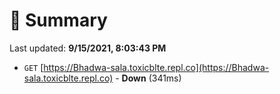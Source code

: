 # 📖 Summary
Last updated: **9/15/2021, 8:03:43 PM**

- `GET` [https://Bhadwa-sala.toxicblte.repl.co](https://Bhadwa-sala.toxicblte.repl.co) - **Down** (341ms)
